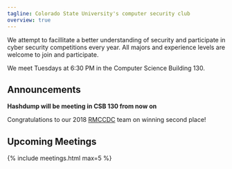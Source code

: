 ```yaml
---
tagline: Colorado State University's computer security club
overview: true
---
```


We attempt to facillitate a better understanding of security and participate in cyber security competitions every year. All majors and experience levels are welcome to join and participate.

We meet Tuesdays at 6:30 PM in the Computer Science Building 130.

## Announcements
**Hashdump will be meeting in CSB 130 from now on**

Congratulations to our 2018 [RMCCDC](http://rmccdc.regis.edu/) team on winning second place! 



## Upcoming Meetings
{% include meetings.html max=5 %}
